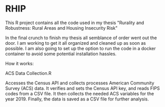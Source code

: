 # RHIP

This R project contains all the code used in my thesis "Rurality and Robustness: Rural Areas and Housing Insecurity Risk" 

In the final crunch to finish my thesis all semblance of order went out the door. I am working to get it all organized and cleaned up as soon as possible. I am also going to set up the option to run the code in a docker container to avoid some potential installation hassles. 

How it works: 

ACS Data Collection.R

Accesses the Census API and collects processes American Community Survey (ACS) data. It verifies and sets the Census API key, and reads FIPS codes from a CSV file. It then collects the needed ACS variables for the year 2019. Finally, the data is saved as a CSV file for further analysis.
